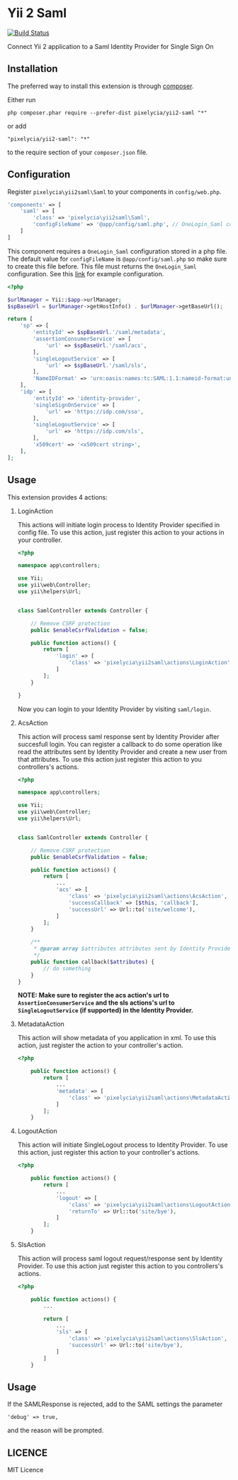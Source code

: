 Yii 2 Saml
==========

[![Build Status](https://travis-ci.org/asasmoyo/yii2-saml.svg?branch=master)](https://travis-ci.org/asasmoyo/yii2-saml)

Connect Yii 2 application to a Saml Identity Provider for Single Sign On

Installation
------------

The preferred way to install this extension is through [composer](http://getcomposer.org/download/).

Either run

```
php composer.phar require --prefer-dist pixelycia/yii2-saml "*"
```

or add

```
"pixelycia/yii2-saml": "*"
```

to the require section of your `composer.json` file.

Configuration
-------------

Register ``pixelycia\yii2saml\Saml`` to your components in ``config/web.php``.

```php
'components' => [
    'saml' => [
        'class' => 'pixelycia\yii2saml\Saml',
        'configFileName' => '@app/config/saml.php', // OneLogin_Saml config file (Optional)
    ]
]
```

This component requires a ``OneLogin_Saml`` configuration stored in a php file. The default value for ``configFileName`` is ``@app/config/saml.php`` so make sure to create this file before. This file must returns the ``OneLogin_Saml`` configuration. See this [link](https://github.com/onelogin/php-saml/blob/master/settings_example.php) for example configuration.

```php
<?php

$urlManager = Yii::$app->urlManager;
$spBaseUrl = $urlManager->getHostInfo() . $urlManager->getBaseUrl();

return [
    'sp' => [
        'entityId' => $spBaseUrl.'/saml/metadata',
        'assertionConsumerService' => [
            'url' => $spBaseUrl.'/saml/acs',
        ],
        'singleLogoutService' => [
            'url' => $spBaseUrl.'/saml/sls',
        ],
        'NameIDFormat' => 'urn:oasis:names:tc:SAML:1.1:nameid-format:unspecified',
    ],
    'idp' => [
        'entityId' => 'identity-provider',
        'singleSignOnService' => [
            'url' => 'https://idp.com/sso',
        ],
        'singleLogoutService' => [
            'url' => 'https://idp.com/sls',
        ],
        'x509cert' => '<x509cert string>',
    ],
];
```

Usage
-----

This extension provides 4 actions:

1. LoginAction

    This actions will initiate login process to Identity Provider specified in config file. To use this action, just register this action to your actions in your controller.

    ```php
    <?php

    namespace app\controllers;

    use Yii;
    use yii\web\Controller;
    use yii\helpers\Url;


    class SamlController extends Controller {

        // Remove CSRF protection
        public $enableCsrfValidation = false;

        public function actions() {
            return [
                'login' => [
                    'class' => 'pixelycia\yii2saml\actions\LoginAction'
                ]
            ];
        }

    }
    ```

    Now you can login to your Identity Provider by visiting ``saml/login``.

2. AcsAction

    This action will process saml response sent by Identity Provider after succesfull login. You can register a callback to do some operation like read the attributes sent by Identity Provider and create a new user from that attributes. To use this action just register this action to you controllers's actions.

    ```php
    <?php

    namespace app\controllers;

    use Yii;
    use yii\web\Controller;
    use yii\helpers\Url;


    class SamlController extends Controller {

        // Remove CSRF protection
        public $enableCsrfValidation = false;

        public function actions() {
            return [
                ...
                'acs' => [
                    'class' => 'pixelycia\yii2saml\actions\AcsAction',
                    'successCallback' => [$this, 'callback'],
                    'successUrl' => Url::to('site/welcome'),
                ]
            ];
        }

        /**
         * @param array $attributes attributes sent by Identity Provider.
         */
        public function callback($attributes) {
            // do something
        }
    }
    ```

    **NOTE: Make sure to register the acs action's url to ``AssertionConsumerService`` and the sls actions's url to ``SingleLogoutService`` (if supported) in the Identity Provider.**

3. MetadataAction

    This action will show metadata of you application in xml. To use this action, just register the action to your controller's action.

    ```php
    <?php

        public function actions() {
            return [
                ...
                'metadata' => [
                    'class' => 'pixelycia\yii2saml\actions\MetadataAction'
                ]
            ];
        }
    ```

4. LogoutAction

    This action will initiate SingleLogout process to Identity Provider. To use this action, just register this action to your controller's actions.

    ```php
    <?php

        public function actions() {
            return [
                ...
                'logout' => [
                    'class' => 'pixelycia\yii2saml\actions\LogoutAction',
                    'returnTo' => Url::to('site/bye'),
                ]
            ];
        }
    ```

5. SlsAction

    This action will process saml logout request/response sent by Identity Provider. To use this action just register this action to you controllers's actions.

    ```php
    <?php

        public function actions() {
            ...

            return [
                ...
                'sls' => [
                    'class' => 'pixelycia\yii2saml\actions\SlsAction',
                    'successUrl' => Url::to('site/bye'),
                ]
            ]
        }
    ```

Usage
-----

If the SAMLResponse is rejected, add to the SAML settings the parameter
``` 
'debug' => true,
```
and the reason will be prompted.


LICENCE
-------

MIT Licence
